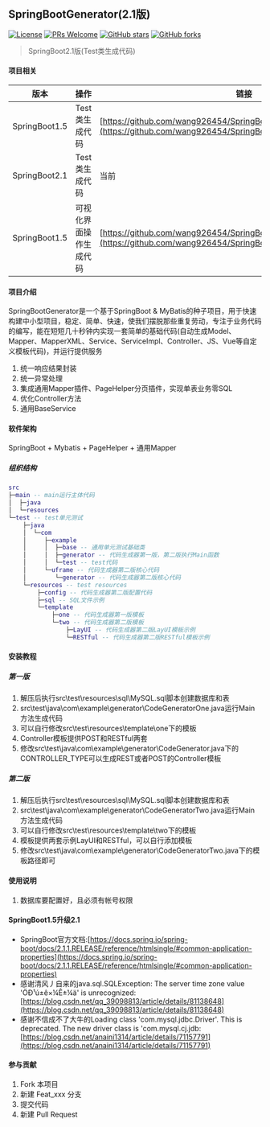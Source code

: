 ## SpringBootGenerator(2.1版)

[![License](https://img.shields.io/badge/license-MIT-blue.svg)](LICENSE)
[![PRs Welcome](https://img.shields.io/badge/PRs-welcome-brightgreen.svg)](https://github.com/wang926454/SpringBootGenerator/pulls)
[![GitHub stars](https://img.shields.io/github/stars/wang926454/SpringBootGenerator.svg?style=social&label=Stars)](https://github.com/wang926454/SpringBootGenerator)
[![GitHub forks](https://img.shields.io/github/forks/wang926454/SpringBootGenerator.svg?style=social&label=Fork)](https://github.com/wang926454/SpringBootGenerator)

> SpringBoot2.1版(Test类生成代码)

#### 项目相关

版本 | 操作 | 链接
-----|-----|----
SpringBoot1.5 | Test类生成代码  | [https://github.com/wang926454/SpringBootGenerator/tree/springboot1.5](https://github.com/wang926454/SpringBootGenerator/tree/springboot1.5)
SpringBoot2.1 | Test类生成代码  | 当前
SpringBoot1.5 | 可视化界面操作生成代码  | [https://github.com/wang926454/SpringBootGenerator/tree/viewgenerator](https://github.com/wang926454/SpringBootGenerator/tree/viewgenerator)

#### 项目介绍

SpringBootGenerator是一个基于SpringBoot & MyBatis的种子项目，用于快速构建中小型项目，稳定、简单、快速，使我们摆脱那些重复劳动，专注于业务代码的编写，能在短短几十秒钟内实现一套简单的基础代码(自动生成Model、Mapper、MapperXML、Service、ServiceImpl、Controller、JS、Vue等自定义模板代码)，并运行提供服务

1. 统一响应结果封装
2. 统一异常处理
3. 集成通用Mapper插件、PageHelper分页插件，实现单表业务零SQL
4. 优化Controller方法
5. 通用BaseService

#### 软件架构

SpringBoot + Mybatis + PageHelper + 通用Mapper

##### 组织结构

``` lua
src
├─main -- main运行主体代码
│  ├─java
│  └─resources
└─test -- test单元测试
    ├─java
    │  └─com
    │     ├─example
    │     │  ├─base -- 通用单元测试基础类
    │     │  ├─generator -- 代码生成器第一版，第二版执行Main函数
    │     │  └─test -- test代码
    │     └─uframe -- 代码生成器第二版核心代码
    │        └─generator -- 代码生成器第二版核心代码
    └─resources -- test resources
        ├─config -- 代码生成器第二版配置代码
        ├─sql -- SQL文件示例
        └─template
            ├─one -- 代码生成器第一版模板
            └─two -- 代码生成器第二版模板
                ├─LayUI -- 代码生成器第二版LayUI模板示例
                └─RESTful -- 代码生成器第二版RESTful模板示例
```

#### 安装教程

##### 第一版

1. 解压后执行src\test\resources\sql\MySQL.sql脚本创建数据库和表
2. src\test\java\com\example\generator\CodeGeneratorOne.java运行Main方法生成代码
3. 可以自行修改src\test\resources\template\one下的模板
4. Controller模板提供POST和RESTful两套
5. 修改src\test\java\com\example\generator\CodeGenerator.java下的CONTROLLER_TYPE可以生成REST或者POST的Controller模板

##### 第二版

1. 解压后执行src\test\resources\sql\MySQL.sql脚本创建数据库和表
2. src\test\java\com\example\generator\CodeGeneratorTwo.java运行Main方法生成代码
3. 可以自行修改src\test\resources\template\two下的模板
4. 模板提供两套示例LayUI和RESTful，可以自行添加模板
5. 修改src\test\java\com\example\generator\CodeGeneratorTwo.java下的模板路径即可

#### 使用说明

1. 数据库要配置好，且必须有帐号权限

#### SpringBoot1.5升级2.1

* SpringBoot官方文档:[https://docs.spring.io/spring-boot/docs/2.1.1.RELEASE/reference/htmlsingle/#common-application-properties](https://docs.spring.io/spring-boot/docs/2.1.1.RELEASE/reference/htmlsingle/#common-application-properties)
* 感谢清风丿自来的java.sql.SQLException: The server time zone value 'ÖÐ¹ú±ê×¼Ê±¼ä' is unrecognized:[https://blog.csdn.net/qq_39098813/article/details/81138648](https://blog.csdn.net/qq_39098813/article/details/81138648)
* 感谢不信成不了大牛的Loading class 'com.mysql.jdbc.Driver'. This is deprecated. The new driver class is 'com.mysql.cj.jdb:[https://blog.csdn.net/anaini1314/article/details/71157791](https://blog.csdn.net/anaini1314/article/details/71157791)

#### 参与贡献

1. Fork 本项目
2. 新建 Feat_xxx 分支
3. 提交代码
4. 新建 Pull Request